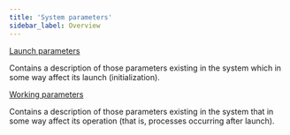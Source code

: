 ```yaml
---
title: 'System parameters'
sidebar_label: Overview
---
```


[Launch parameters](Launch_parameters.md)

Contains a description of those parameters existing in the system which in some way affect its launch (initialization).

[Working parameters](Working_parameters.md)

Contains a description of those parameters existing in the system that in some way affect its operation (that is, processes occurring after launch).
